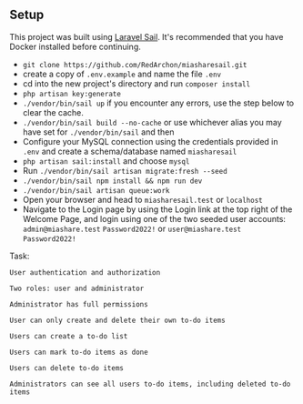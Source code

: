 ## Setup

This project was built using [Laravel Sail](https://laravel.com/docs/9.x/sail#main-content). It's recommended that you have Docker installed before continuing.
- `git clone https://github.com/RedArchon/miasharesail.git`
- create a copy of `.env.example` and name the file `.env`
- cd into the new project's directory and run `composer install`
- `php artisan key:generate`
- `./vendor/bin/sail up` if you encounter any errors, use the step below to clear the cache.
- `./vendor/bin/sail build --no-cache` or use whichever alias you may have set for `./vendor/bin/sail` and then 
- Configure your MySQL connection using the credentials provided in `.env` and create a schema/database named `miasharesail`
- `php artisan sail:install` and choose `mysql`
- Run `./vendor/bin/sail artisan migrate:fresh --seed`
- `./vendor/bin/sail npm install && npm run dev`
- `./vendor/bin/sail artisan queue:work`
- Open your browser and head to `miasharesail.test` or `localhost`
- Navigate to the Login page by using the Login link at the top right of the Welcome Page, and login using one of the two seeded user accounts:
`admin@miashare.test` `Password2022!` or `user@miashare.test` `Password2022!`

Task: 
```
User authentication and authorization

Two roles: user and administrator

Administrator has full permissions

User can only create and delete their own to-do items

Users can create a to-do list

Users can mark to-do items as done

Users can delete to-do items

Administrators can see all users to-do items, including deleted to-do items
```
